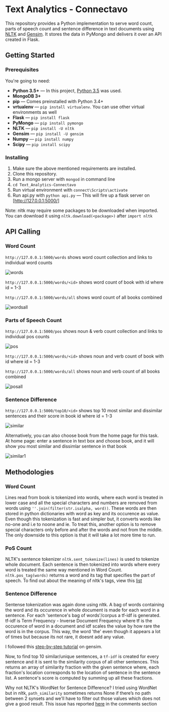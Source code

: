 # Text Analytics - Connectavo

This repository provides a Python implementation to serve word count, parts of speech count and sentence difference in text documents using [NLTK] and [Gensim].
It stores the data in PyMongo and delivers it over an API created in Flask.

[NLTK]: https://www.nltk.org/
[Gensim]: https://github.com/RaRe-Technologies/gensim

## Getting Started

### Prerequisites

You're going to need:

 - **Python 3.5+** — In this project, [Python 3.5] was used.
 - **MongoDB 3+**
 - **pip** — Comes preinstalled with Python 3.4+
 - **vrtualenv** — `pip install virtualenv`. You can use other virtual environments as well
 - **Flask** — `pip install flask` 
 - **PyMongo** — `pip install pymongo`
 - **NLTK** — `pip install -U nltk`
 - **Gensim** — `pip install -U gensim`
 - **Numpy** — `pip install numpy`
 - **Scipy** — `pip install scipy`
 
 [Python 3.5]: https://www.python.org/downloads/release/python-354/
 
 ### Installing
 
 1. Make sure the above mentioned requirements are installed.
 2. Clone this repository.
 3. Run a mongo server with `mongod` in command line
 4. `cd Text_Analytics-Connectavo` 
 5. Run virtual environment with `connect\Scripts\activate`
 6. Run api.py with `python api.py` — This will fire up a flask server on [http://127.0.0.1:5000/]
 
 Note: nltk may require some packages to be downloaded when imported. You can download it using `nltk.download(<package>)` after `import nltk`
 
 [http://127.0.0.1:5000/]: http://127.0.0.1:5000/
 
## API Calling

### Word Count

`http://127.0.0.1:5000/words` shows word count collection and links to individual word counts

![words](https://user-images.githubusercontent.com/25735076/38771176-b838989c-4037-11e8-8e9d-bfae1fa2f2f1.PNG)

`http://127.0.0.1:5000/words/<id>` shows word count of book with id where id = 1-3
 
`http://127.0.0.1:5000/words/all` shows word count of all books combined

![wordsall](https://user-images.githubusercontent.com/25735076/38771219-9ad2ee50-4038-11e8-8e65-8a10c1b50da7.PNG)

### Parts of Speech Count

`http://127.0.0.1:5000/pos` shows noun & verb count collection and links to individual pos counts

![pos](https://user-images.githubusercontent.com/25735076/38771256-523da4a4-4039-11e8-9e40-83acf5cee1d5.PNG)

`http://127.0.0.1:5000/words/<id>` shows noun and verb count of book with id where id = 1-3
 
`http://127.0.0.1:5000/words/all` shows noun and verb count of all books combined

![posall](https://user-images.githubusercontent.com/25735076/38771272-a30eee38-4039-11e8-927b-48a6cbef87ec.PNG)

### Sentence Difference

`http://127.0.0.1:5000/top10/<id>` shows top 10 most similar and dissimilar sentences and their score in book id where id = 1-3

![similar](https://user-images.githubusercontent.com/25735076/38771317-8a95b9f8-403a-11e8-9948-304efc211df4.PNG)

Alternatively, you can also choose book from the home page for this task.
At home page: enter a sentence in text box and choose book, and it will show you most similar and dissimlar sentence in that book

![similar1](https://user-images.githubusercontent.com/25735076/38771664-5a8f1992-4040-11e8-966d-2de5ff25b452.PNG)

## Methodologies

### Word Count

Lines read from book is tokenized into words, where each word is treated in lower case and all the special characters and numbers are removed from words using `''.join(filter(str.isalpha, word))`. These words are then stored in python dictionaries with word as key and its occurence as value.
Even though this tokenization is fast and simpler but, it converts words like no-one and i.e to noone and ie.
To treat this, another option is to remove special characters only before and after the words and not from the middle. The only downside to this option is that it will take a lot more time to run.

### PoS Count

NLTK's sentence tokenizer `nltk.sent_tokenize(lines)` is used to tokenize whole document. Each sentence is then tokenized into words where every word is treated the same way mentioned in Word Count. `nltk.pos_tag(words)` returns a word and its tag that specifies the part of speech. To find out about the meaning of nltk's tags, view this [list]

[list]: https://www.ling.upenn.edu/courses/Fall_2003/ling001/penn_treebank_pos.html

### Sentence Difference

Sentense tokenization was again done using nltk. A bag of words containing the word and its occurence in whole document is made for each word in a sentence. For each 'sentence's bag of words'/corpus a tf-idf is generated. tf-idf is Term Frequency - Inverse Document Frequency where tf is the occurence of word in a document and idf scales the value by how rare the word is in the corpus. This way, the word 'the' even though it appears a lot of times but because its not rare, it doesnt add any value.

I followed this [step-by-step tutorial] on gensim.

[step-by-step tutorial]: https://www.oreilly.com/learning/how-do-i-compare-document-similarity-using-python

Now, to find top 10 similar/unique sentences, a `tf-idf` is created for every sentence and it is sent to the similarity corpus of all other sentences. This returns an array of similarity fraction with the given sentence where, each fraction's location corresponds to the location of sentence in the sentence list. A sentence's score is computed by summing up all these fractions.

Why not NLTK's WordNet for Sentence Difference?
I tried using WordNet but in nltk, `path_similarity` sometimes returns None if there’s no path between 2 synsets and we'll have to filter out those values which does not give a good result. This issue has reported [here] in the comments section

[here]: http://nlpforhackers.io/wordnet-sentence-similarity/

